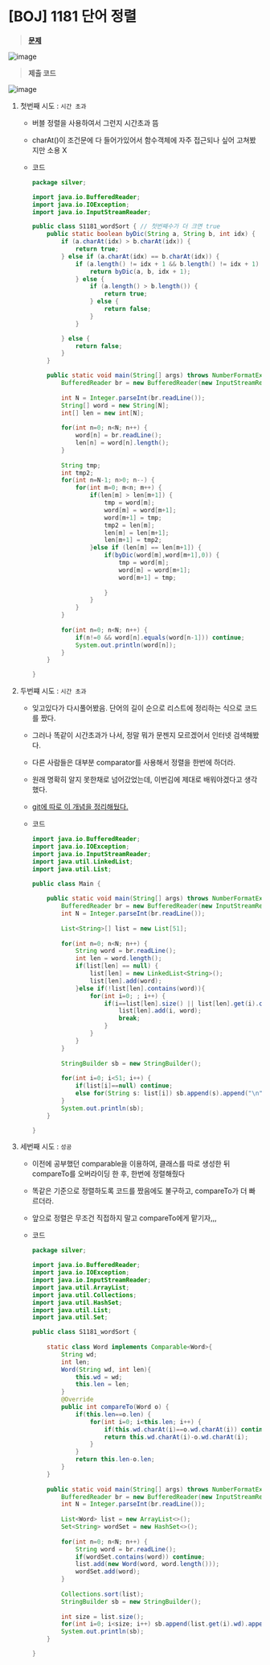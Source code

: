 # [BOJ] 1181 단어 정렬

> **[문제](https://www.acmicpc.net/problem/1181)**
> 

![image](https://user-images.githubusercontent.com/80896077/174592340-def2e83d-6b37-41ee-8f82-878b71999beb.png)

> **제출 코드**

![image](https://user-images.githubusercontent.com/80896077/174592231-dc597a65-00b2-4d22-a9d6-5c4de81d19a2.png)

1. 첫번째 시도 :  `시간 초과`
    - 버블 정렬을 사용하여서 그런지 시간초과 뜸
    - charAt()이 조건문에 다 들어가있어서 함수객체에 자주 접근되나 싶어 고쳐봤지만 소용 X
    - 코드
        
        ```java
        package silver;
        
        import java.io.BufferedReader;
        import java.io.IOException;
        import java.io.InputStreamReader;
        
        public class S1181_wordSort { // 첫번째수가 더 크면 true
        	public static boolean byDic(String a, String b, int idx) {
        		if (a.charAt(idx) > b.charAt(idx)) {
        			return true;
        		} else if (a.charAt(idx) == b.charAt(idx)) {
        			if (a.length() != idx + 1 && b.length() != idx + 1) {
        				return byDic(a, b, idx + 1);
        			} else {
        				if (a.length() > b.length()) {
        					return true;
        				} else {
        					return false;
        				}
        			}
        
        		} else {
        			return false;
        		}
        	}
        
        	public static void main(String[] args) throws NumberFormatException, IOException {
        		BufferedReader br = new BufferedReader(new InputStreamReader(System.in));
        		
        		int N = Integer.parseInt(br.readLine());
        		String[] word = new String[N];
        		int[] len = new int[N];
        		
        		for(int n=0; n<N; n++) {
        			word[n] = br.readLine();
        			len[n] = word[n].length();
        		}
        		
        		String tmp;
        		int tmp2;
        		for(int n=N-1; n>0; n--) {
        			for(int m=0; m<n; m++) {
        				if(len[m] > len[m+1]) {
        					tmp = word[m];
        					word[m] = word[m+1];
        					word[m+1] = tmp;
        					tmp2 = len[m];
        					len[m] = len[m+1];
        					len[m+1] = tmp2;
        				}else if (len[m] == len[m+1]) {
        					if(byDic(word[m],word[m+1],0)) {
        						tmp = word[m];
        						word[m] = word[m+1];
        						word[m+1] = tmp;
        					
        					}
        				}
        			}
        		}
        		
        		for(int n=0; n<N; n++) {
        			if(n!=0 && word[n].equals(word[n-1])) continue;
        			System.out.println(word[n]);
        		}
        	}
        
        }
        ```
        
2. 두번쨰 시도 : `시간 초과`
    - 잊고있다가 다시풀어봤음. 단어의 길이 순으로 리스트에 정리하는 식으로 코드를 짰다.
    - 그러나 똑같이 시간초과가 나서, 정말 뭐가 문젠지 모르겠어서 인터넷 검색해봤다.
    - 다른 사람들은 대부분 comparator를 사용해서 정렬을 한번에 하더라.
    - 원래 명확히 알지 못한채로 넘어갔었는데, 이번김에 제대로 배워야겠다고 생각했다.
    - [git에 따로 이 개념을 정리해뒀다.](https://github.com/Dabisix/TIL/blob/main/Java/compareTo.md)
    - 코드
        
        ```java
        import java.io.BufferedReader;
        import java.io.IOException;
        import java.io.InputStreamReader;
        import java.util.LinkedList;
        import java.util.List;
        
        public class Main { 
        	
        	public static void main(String[] args) throws NumberFormatException, IOException {
        		BufferedReader br = new BufferedReader(new InputStreamReader(System.in));
        		int N = Integer.parseInt(br.readLine());
        		
        		List<String>[] list = new List[51];
        		
        		for(int n=0; n<N; n++) {
        			String word = br.readLine();
        			int len = word.length();
        			if(list[len] == null) {
        				list[len] = new LinkedList<String>();
        				list[len].add(word);
        			}else if(!list[len].contains(word)){
        				for(int i=0; ; i++) {
        					if(i==list[len].size() || list[len].get(i).compareTo(word)<0) {
        						list[len].add(i, word); 
        						break;
        					}
        				}
        			}
        		}
        		
        		StringBuilder sb = new StringBuilder();
        		
        		for(int i=0; i<51; i++) {
        			if(list[i]==null) continue;
        			else for(String s: list[i]) sb.append(s).append("\n");
        		}
        		System.out.println(sb);
        	}
        
        }
        ```
        
3. 세번째 시도 : `성공`
    - 이전에 공부했던 comparable을 이용하여, 클래스를 따로 생성한 뒤 compareTo를 오버라이딩 한 후, 한번에 정렬해줬다
    - 똑같은 기준으로 정렬하도록 코드를 짰음에도 불구하고, compareTo가 더 빠르더라.
    - 앞으로 정렬은 무조건 직접하지 말고 compareTo에게 맡기자,,,
    - 코드
        
        ```java
        package silver;
        
        import java.io.BufferedReader;
        import java.io.IOException;
        import java.io.InputStreamReader;
        import java.util.ArrayList;
        import java.util.Collections;
        import java.util.HashSet;
        import java.util.List;
        import java.util.Set;
        
        public class S1181_wordSort { 
        	
        	static class Word implements Comparable<Word>{
        		String wd; 
        		int len;
        		Word(String wd, int len){
        			this.wd = wd;
        			this.len = len;
        		}
        		@Override
        		public int compareTo(Word o) {
        			if(this.len==o.len) {
        				for(int i=0; i<this.len; i++) {
        					if(this.wd.charAt(i)==o.wd.charAt(i)) continue;
        					return this.wd.charAt(i)-o.wd.charAt(i);
        				}
        			}
        			return this.len-o.len;
        		}
        	}
        	
        	public static void main(String[] args) throws NumberFormatException, IOException {
        		BufferedReader br = new BufferedReader(new InputStreamReader(System.in));
        		int N = Integer.parseInt(br.readLine());
        		
        		List<Word> list = new ArrayList<>();
        		Set<String> wordSet = new HashSet<>();
        		
        		for(int n=0; n<N; n++) {
        			String word = br.readLine();
        			if(wordSet.contains(word)) continue;
        			list.add(new Word(word, word.length()));
        			wordSet.add(word);
        		}
        		
        		Collections.sort(list);
        		StringBuilder sb = new StringBuilder();
        		
        		int size = list.size();
        		for(int i=0; i<size; i++) sb.append(list.get(i).wd).append("\n");
        		System.out.println(sb);
        	}
        
        }
        ```
